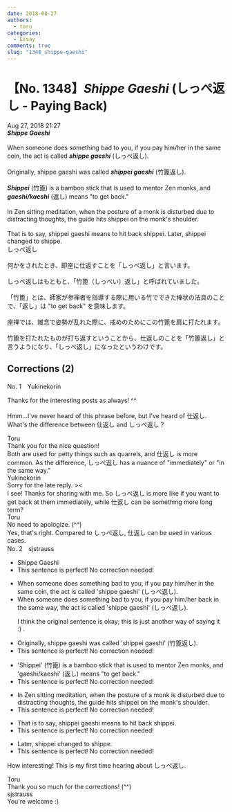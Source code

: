 ```yaml
---
date: 2018-08-27
authors:
  - toru
categories:
  - Essay
comments: true
slug: "1348_shippe-gaeshi"
---
```


# 【No. 1348】<strong><em>Shippe Gaeshi</strong></em> (しっぺ返し - Paying Back)
<div class="date">Aug 27, 2018 21:27</div>
<div id="post"><div id="body_show_ori">
<strong><em>Shippe Gaeshi</strong></em><br/><br/>When someone does something bad to you, if you pay him/her in the same coin, the act is called <strong><em>shippe gaeshi</em></strong> (しっぺ返し).<br/><br/>Originally, shippe gaeshi was called <strong><em>shippei gaeshi</em></strong> (竹篦返し).<br/><br/><strong><em>Shippei</em></strong> (竹篦) is a bamboo stick that is used to mentor Zen monks, and <strong><em>gaeshi/kaeshi</em></strong> (返し) means "to get back."<br/><br/>In Zen sitting meditation, when the posture of a monk is disturbed due to distracting thoughts, the guide hits shippei on the monk's shoulder.<br/><br/>That is to say, shippei gaeshi means to hit back shippei. Later, shippei changed to shippe.
</div></div>

<!-- more -->

<div id="post_ja"><div id="body_show_mo">
しっぺ返し<br/><br/>何かをされたとき、即座に仕返すことを「しっぺ返し」と言います。<br/><br/>しっぺ返しはもともと、「竹篦（しっぺい）返し」と呼ばれていました。<br/><br/>「竹篦」とは、師家が参禅者を指導する際に用いる竹でできた棒状の法具のことで、「返し」は "to get back" を意味します。<br/><br/>座禅では、雑念で姿勢が乱れた際に、戒めのためにこの竹篦を肩に打たれます。<br/><br/>竹篦を打たれたものが打ち返すということから、仕返しのことを「竹篦返し」と言うようになり、「しっぺ返し」になったというわけです。
</div></div>

## Corrections (2)
<div id="block"><div class="first_name"> No. 1　<span class="just_name">Yukinekorin</span></div><div id="block2">
<p class="comment_small">
 Thanks for the interesting posts as always! ^^
 <br/>
 <br/>
 Hmm...I've never heard of this phrase before, but I've heard of 仕返し. What's the difference between 仕返し and しっぺ返し？
</p>

</div><div class="name"><span class="just_name">Toru</span><br>
Thank you for the nice question!<br/>Both are used for petty things such as quarrels, and 仕返し is more common. As the difference, しっぺ返し has a nuance of "immediately" or "in the same way."
</div>
<div class="name"><span class="just_name">Yukinekorin</span><br>
Sorry for the late reply. &gt;&lt;<br/>I see! Thanks for sharing with me. So しっぺ返し is more like if you want to get back at them immediately, while 仕返し can be something more long term?
</div>
<div class="name"><span class="just_name">Toru</span><br>
No need to apologize. (^^)<br/>Yes, that's right. Compared to しっぺ返し, 仕返し can be used in various cases.
</div>
</div>
<div id="block"><div class="first_name"> No. 2　<span class="just_name">sjstrauss</span></div><div id="block2">
<ul class="correction_field">
<li class="incorrect">Shippe Gaeshi</li>
<li class="corrected perfect">This sentence is perfect! No correction needed!</li>
</ul>
<ul class="correction_field">
<li class="incorrect">When someone does something bad to you, if you pay him/her in the same coin, the act is called 'shippe gaeshi' (しっぺ返し).</li>
<li class="corrected correct">
When someone does something bad to you, if you pay him/her back in the same way, the act is called 'shippe gaeshi' (しっぺ返し).
<p class="correction_comment">I think the original sentence is okay; this is just another way of saying it :) .</p>
</li>
</ul>
<ul class="correction_field">
<li class="incorrect">Originally, shippe gaeshi was called 'shippei gaeshi' (竹篦返し).</li>
<li class="corrected perfect">This sentence is perfect! No correction needed!</li>
</ul>
<ul class="correction_field">
<li class="incorrect">'Shippei' (竹篦) is a bamboo stick that is used to mentor Zen monks, and 'gaeshi/kaeshi' (返し) means "to get back."</li>
<li class="corrected perfect">This sentence is perfect! No correction needed!</li>
</ul>
<ul class="correction_field">
<li class="incorrect">In Zen sitting meditation, when the posture of a monk is disturbed due to distracting thoughts, the guide hits shippei on the monk's shoulder.</li>
<li class="corrected perfect">This sentence is perfect! No correction needed!</li>
</ul>
<ul class="correction_field">
<li class="incorrect">That is to say, shippei gaeshi means to hit back shippei.</li>
<li class="corrected perfect">This sentence is perfect! No correction needed!</li>
</ul>
<ul class="correction_field">
<li class="incorrect">Later, shippei changed to shippe.</li>
<li class="corrected perfect">This sentence is perfect! No correction needed!</li>
</ul>
<p class="comment_small">
 How interesting! This is my first time hearing about しっぺ返し.
</p>

</div><div class="name"><span class="just_name">Toru</span><br>
Thank you so much for the corrections! (^^)
</div>
<div class="name"><span class="just_name">sjstrauss</span><br>
You're welcome :)
</div>
</div>
